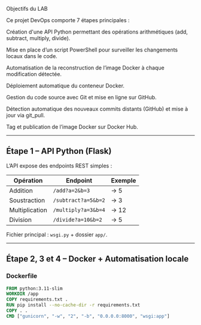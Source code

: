 Objectifs du LAB

Ce projet DevOps comporte 7 étapes principales :

Création d'une API Python permettant des opérations arithmétiques (add, subtract, multiply, divide).

Mise en place d’un script PowerShell pour surveiller les changements locaux dans le code.

Automatisation de la reconstruction de l’image Docker à chaque modification détectée.

Déploiement automatique du conteneur Docker.

Gestion du code source avec Git et mise en ligne sur GitHub.

Détection automatique des nouveaux commits distants (GitHub) et mise à jour via git_pull.

Tag et publication de l’image Docker sur Docker Hub.

---

##  Étape 1 – API Python (Flask)

L’API expose des endpoints REST simples :

| Opération | Endpoint | Exemple |
|------------|----------|----------|
| Addition | `/add?a=2&b=3` | → 5 |
| Soustraction | `/subtract?a=5&b=2` | → 3 |
| Multiplication | `/multiply?a=3&b=4` | → 12 |
| Division | `/divide?a=10&b=2` | → 5 |

Fichier principal : `wsgi.py` + dossier `app/`.

---

##  Étape 2, 3 et 4 – Docker + Automatisation locale

### Dockerfile
```dockerfile
FROM python:3.11-slim
WORKDIR /app
COPY requirements.txt .
RUN pip install --no-cache-dir -r requirements.txt
COPY . .
CMD ["gunicorn", "-w", "2", "-b", "0.0.0.0:8000", "wsgi:app"]
